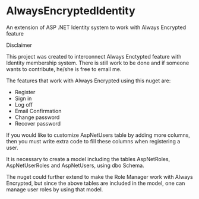 # AlwaysEncryptedIdentity
An extension of ASP .NET Identity system to work with Always Encrypted feature

Disclaimer

This project was created to interconnect Always Enctypted feature with Identity membership system.
There is still work to be done and if someone wants to contribute, he/she is free to email me.

The features that work with Always Encrypted using this nuget are:

* Register
* Sign in
* Log off
* Email Confirmation
* Change password
* Recover password

If you would like to customize AspNetUsers table by adding more columns, then you must write extra code to fill these columns when registering a user.

It is necessary to create a model including the tables AspNetRoles, AspNetUserRoles and AspNetUsers, using dbo Schema.

The nuget could further extend to make the Role Manager work with Always Encrypted, but since the above tables are included in the model, one can manage user roles by using that model.
